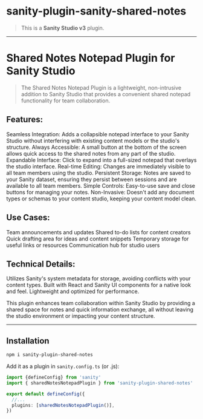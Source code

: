 # sanity-plugin-sanity-shared-notes
> This is a **Sanity Studio v3** plugin.

---

# Shared Notes Notepad Plugin for Sanity Studio
> The Shared Notes Notepad Plugin is a lightweight, non-intrusive addition to Sanity Studio that provides a convenient shared notepad functionality for team collaboration.

## Features:
Seamless Integration: Adds a collapsible notepad interface to your Sanity Studio without interfering with existing content models or the studio's structure.
Always Accessible: A small button at the bottom of the screen allows quick access to the shared notes from any part of the studio.
Expandable Interface: Click to expand into a full-sized notepad that overlays the studio interface.
Real-time Editing: Changes are immediately visible to all team members using the studio.
Persistent Storage: Notes are saved to your Sanity dataset, ensuring they persist between sessions and are available to all team members.
Simple Controls: Easy-to-use save and close buttons for managing your notes.
Non-Invasive: Doesn't add any document types or schemas to your content studio, keeping your content model clean.

## Use Cases:
Team announcements and updates
Shared to-do lists for content creators
Quick drafting area for ideas and content snippets
Temporary storage for useful links or resources
Communication hub for studio users

## Technical Details:
Utilizes Sanity's system metadata for storage, avoiding conflicts with your content types.
Built with React and Sanity UI components for a native look and feel.
Lightweight and optimized for performance.

This plugin enhances team collaboration within Sanity Studio by providing a shared space for notes and quick information exchange, all without leaving the studio environment or impacting your content structure.

---

## Installation

```sh
npm i sanity-plugin-shared-notes
```

Add it as a plugin in `sanity.config.ts` (or .js):

```ts
import {defineConfig} from 'sanity'
import { sharedNotesNotepadPlugin } from 'sanity-plugin-shared-notes'

export default defineConfig({
  //...
  plugins: [sharedNotesNotepadPlugin()],
})
```
